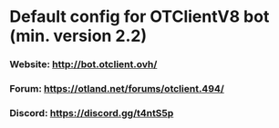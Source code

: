 # Default config for OTClientV8 bot (min. version 2.2)

### Website: http://bot.otclient.ovh/
### Forum: https://otland.net/forums/otclient.494/
### Discord: https://discord.gg/t4ntS5p
